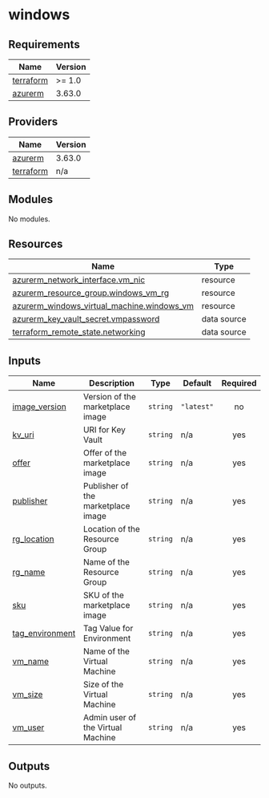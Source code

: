 # windows

<!-- BEGINNING OF PRE-COMMIT-TERRAFORM DOCS HOOK -->
## Requirements

| Name | Version |
|------|---------|
| <a name="requirement_terraform"></a> [terraform](#requirement\_terraform) | >= 1.0 |
| <a name="requirement_azurerm"></a> [azurerm](#requirement\_azurerm) | 3.63.0 |

## Providers

| Name | Version |
|------|---------|
| <a name="provider_azurerm"></a> [azurerm](#provider\_azurerm) | 3.63.0 |
| <a name="provider_terraform"></a> [terraform](#provider\_terraform) | n/a |

## Modules

No modules.

## Resources

| Name | Type |
|------|------|
| [azurerm_network_interface.vm_nic](https://registry.terraform.io/providers/hashicorp/azurerm/3.63.0/docs/resources/network_interface) | resource |
| [azurerm_resource_group.windows_vm_rg](https://registry.terraform.io/providers/hashicorp/azurerm/3.63.0/docs/resources/resource_group) | resource |
| [azurerm_windows_virtual_machine.windows_vm](https://registry.terraform.io/providers/hashicorp/azurerm/3.63.0/docs/resources/windows_virtual_machine) | resource |
| [azurerm_key_vault_secret.vmpassword](https://registry.terraform.io/providers/hashicorp/azurerm/3.63.0/docs/data-sources/key_vault_secret) | data source |
| [terraform_remote_state.networking](https://registry.terraform.io/providers/hashicorp/terraform/latest/docs/data-sources/remote_state) | data source |

## Inputs

| Name | Description | Type | Default | Required |
|------|-------------|------|---------|:--------:|
| <a name="input_image_version"></a> [image\_version](#input\_image\_version) | Version of the marketplace image | `string` | `"latest"` | no |
| <a name="input_kv_uri"></a> [kv\_uri](#input\_kv\_uri) | URI for Key Vault | `string` | n/a | yes |
| <a name="input_offer"></a> [offer](#input\_offer) | Offer of the marketplace image | `string` | n/a | yes |
| <a name="input_publisher"></a> [publisher](#input\_publisher) | Publisher of the marketplace image | `string` | n/a | yes |
| <a name="input_rg_location"></a> [rg\_location](#input\_rg\_location) | Location of the Resource Group | `string` | n/a | yes |
| <a name="input_rg_name"></a> [rg\_name](#input\_rg\_name) | Name of the Resource Group | `string` | n/a | yes |
| <a name="input_sku"></a> [sku](#input\_sku) | SKU of the marketplace image | `string` | n/a | yes |
| <a name="input_tag_environment"></a> [tag\_environment](#input\_tag\_environment) | Tag Value for Environment | `string` | n/a | yes |
| <a name="input_vm_name"></a> [vm\_name](#input\_vm\_name) | Name of the Virtual Machine | `string` | n/a | yes |
| <a name="input_vm_size"></a> [vm\_size](#input\_vm\_size) | Size of the Virtual Machine | `string` | n/a | yes |
| <a name="input_vm_user"></a> [vm\_user](#input\_vm\_user) | Admin user of the Virtual Machine | `string` | n/a | yes |

## Outputs

No outputs.
<!-- END OF PRE-COMMIT-TERRAFORM DOCS HOOK -->
